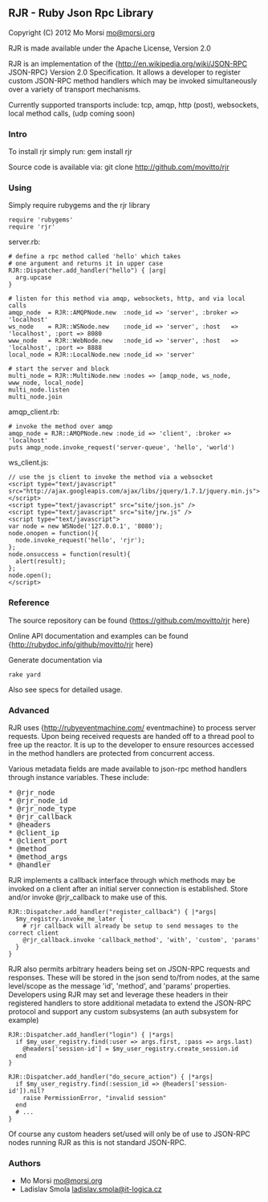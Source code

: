 ## RJR - Ruby Json Rpc Library ##

Copyright (C) 2012 Mo Morsi <mo@morsi.org>

RJR is made available under the Apache License, Version 2.0

RJR is an implementation of the {http://en.wikipedia.org/wiki/JSON-RPC JSON-RPC}
Version 2.0 Specification. It allows a developer to register custom JSON-RPC
method handlers which may be invoked simultaneously over a variety of transport
mechanisms.

Currently supported transports include:
    tcp, amqp, http (post), websockets, local method calls, (udp coming soon)

### Intro ###
To install rjr simply run:
    gem install rjr

Source code is available via:
    git clone http://github.com/movitto/rjr

### Using ###

Simply require rubygems and the rjr library

    require 'rubygems'
    require 'rjr'

server.rb:

    # define a rpc method called 'hello' which takes
    # one argument and returns it in upper case
    RJR::Dispatcher.add_handler("hello") { |arg|
      arg.upcase
    }

    # listen for this method via amqp, websockets, http, and via local calls
    amqp_node  = RJR::AMQPNode.new  :node_id => 'server', :broker => 'localhost'
    ws_node    = RJR::WSNode.new    :node_id => 'server', :host   => 'localhost', :port => 8080
    www_node   = RJR::WebNode.new   :node_id => 'server', :host   => 'localhost', :port => 8888
    local_node = RJR::LocalNode.new :node_id => 'server'

    # start the server and block
    multi_node = RJR::MultiNode.new :nodes => [amqp_node, ws_node, www_node, local_node]
    multi_node.listen
    multi_node.join


amqp_client.rb:

    # invoke the method over amqp
    amqp_node = RJR::AMQPNode.new :node_id => 'client', :broker => 'localhost'
    puts amqp_node.invoke_request('server-queue', 'hello', 'world')


ws_client.js:

    // use the js client to invoke the method via a websocket
    <script type="text/javascript" src="http://ajax.googleapis.com/ajax/libs/jquery/1.7.1/jquery.min.js"></script>
    <script type="text/javascript" src="site/json.js" />
    <script type="text/javascript" src="site/jrw.js" />
    <script type="text/javascript">
    var node = new WSNode('127.0.0.1', '8080');
    node.onopen = function(){
      node.invoke_request('hello', 'rjr');
    };
    node.onsuccess = function(result){
      alert(result);
    };
    node.open();
    </script>

### Reference ###

The source repository can be found {https://github.com/movitto/rjr here}

Online API documentation and examples can be found {http://rubydoc.info/github/movitto/rjr here}

Generate documentation via

    rake yard

Also see specs for detailed usage.

### Advanced ###

RJR uses {http://rubyeventmachine.com/ eventmachine} to process server requests.
Upon being received requests are handed off to a thread pool to free up the reactor.
It is up to the developer to ensure resources accessed in the method handlers
are protected from concurrent access.

Various metadata fields are made available to json-rpc method handlers through
instance variables. These include:


<pre>* @rjr_node
* @rjr_node_id
* @rjr_node_type
* @rjr_callback
* @headers
* @client_ip
* @client_port
* @method
* @method_args
* @handler
</pre>

RJR implements a callback interface through which methods may be invoked on a client
after an initial server connection is established. Store and/or invoke @rjr_callback to make
use of this.

    RJR::Dispatcher.add_handler("register_callback") { |*args|
      $my_registry.invoke_me_later {
        # rjr callback will already be setup to send messages to the correct client
        @rjr_callback.invoke 'callback_method', 'with', 'custom', 'params'
      }
    }

RJR also permits arbitrary headers being set on JSON-RPC requests and responses. These
will be stored in the json send to/from nodes, at the same level/scope as the message
'id', 'method', and 'params' properties. Developers using RJR may set and leverage these headers
in their registered handlers to store additional metadata to extend the JSON-RPC protocol and
support any custom subsystems (an auth subsystem for example)

    RJR::Dispatcher.add_handler("login") { |*args|
      if $my_user_registry.find(:user => args.first, :pass => args.last)
        @headers['session-id'] = $my_user_registry.create_session.id
      end
    }

    RJR::Dispatcher.add_handler("do_secure_action") { |*args|
      if $my_user_registry.find(:session_id => @headers['session-id']).nil?
        raise PermissionError, "invalid session"
      end
      # ...
    }

Of course any custom headers set/used will only be of use to JSON-RPC nodes running
RJR as this is not standard JSON-RPC.


### Authors ###
* Mo Morsi <mo@morsi.org>
* Ladislav Smola <ladislav.smola@it-logica.cz>
